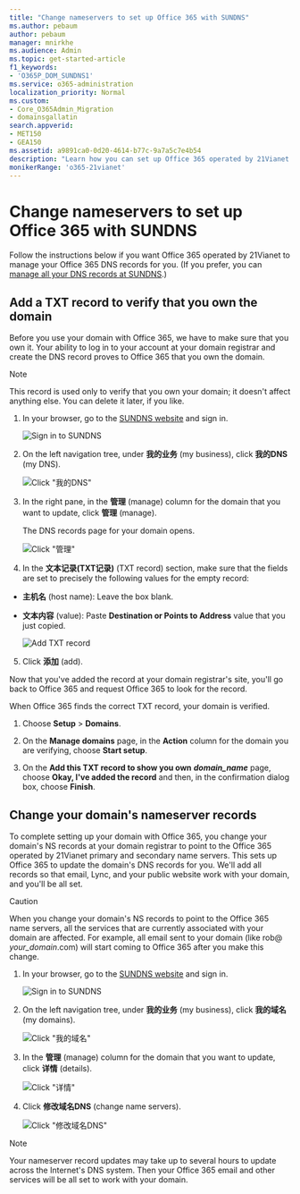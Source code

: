 ```yaml
---
title: "Change nameservers to set up Office 365 with SUNDNS"
ms.author: pebaum
author: pebaum
manager: mnirkhe
ms.audience: Admin
ms.topic: get-started-article
f1_keywords:
- 'O365P_DOM_SUNDNS1'
ms.service: o365-administration
localization_priority: Normal
ms.custom:
- Core_O365Admin_Migration
- domainsgallatin
search.appverid:
- MET150
- GEA150
ms.assetid: a9891ca0-0d20-4614-b77c-9a7a5c7e4b54
description: "Learn how you can set up Office 365 operated by 21Vianet to manage your DNS records, when SUNDNS is the DNS hosting provider."
monikerRange: 'o365-21vianet'
---
```


# Change nameservers to set up Office 365 with SUNDNS

Follow the instructions below if you want Office 365 operated by 21Vianet to manage your Office 365 DNS records for you. (If you prefer, you can [manage all your DNS records at SUNDNS](create-dns-records-at-sundns.md).)

    
## Add a TXT record to verify that you own the domain
<a name="BKMK_add_a_record"> </a>

Before you use your domain with Office 365, we have to make sure that you own it. Your ability to log in to your account at your domain registrar and create the DNS record proves to Office 365 that you own the domain.
  
> [!NOTE]
> This record is used only to verify that you own your domain; it doesn't affect anything else. You can delete it later, if you like. 
  
1. In your browser, go to the [SUNDNS website](http://www.sundns.com/login.php) and sign in. 
    
    ![Sign in to SUNDNS](../media/2e45a261-18c2-4244-817a-ca3eb9f8a369.png)
  
2. On the left navigation tree, under **我的业务** (my business), click **我的DNS** (my DNS). 
    
    ![Click "我的DNS"](../media/6ca2c8a9-6427-4f87-97d5-aadb2c217ee2.png)
  
3. In the right pane, in the **管理** (manage) column for the domain that you want to update, click **管理** (manage). 
    
    The DNS records page for your domain opens.
    
    ![Click "管理"](../media/bf345b18-d27f-40d9-bebc-f23559ec65ec.png)
  
4. In the **文本记录(TXT记录)** (TXT record) section, make sure that the fields are set to precisely the following values for the empty record: 
    
  - **主机名** (host name): Leave the box blank. 
    
  - **文本内容** (value): Paste **Destination or Points to Address** value that you just copied. 
    
    ![Add TXT record](../media/76d547b9-38a5-4eae-943a-e4fcf6f0f4b2.png)
  
5. Click **添加** (add). 
    
Now that you've added the record at your domain registrar's site, you'll go back to Office 365 and request Office 365 to look for the record.
  
When Office 365 finds the correct TXT record, your domain is verified.
  
1. Choose **Setup** \> **Domains**.
    
2. On the **Manage domains** page, in the **Action** column for the domain you are verifying, choose **Start setup**.
    
    
  
3. On the **Add this TXT record to show you own** ***domain_name*** page, choose **Okay, I've added the record** and then, in the confirmation dialog box, choose **Finish**.
    
    
  
## Change your domain's nameserver records
<a name="BKMK_change_your_domain_s_1"> </a>

To complete setting up your domain with Office 365, you change your domain's NS records at your domain registrar to point to the Office 365 operated by 21Vianet primary and secondary name servers. This sets up Office 365 to update the domain's DNS records for you. We'll add all records so that email, Lync, and your public website work with your domain, and you'll be all set.
  
> [!CAUTION]
> When you change your domain's NS records to point to the Office 365 name servers, all the services that are currently associated with your domain are affected. For example, all email sent to your domain (like rob@ *your_domain*.com) will start coming to Office 365 after you make this change. 
  
1. In your browser, go to the [SUNDNS website](http://www.sundns.com/login.php) and sign in. 
    
    ![Sign in to SUNDNS](../media/2e45a261-18c2-4244-817a-ca3eb9f8a369.png)
  
2. On the left navigation tree, under **我的业务** (my business), click **我的域名** (my domains). 
    
    ![Click "我的域名"](../media/37846a20-e4e7-4169-8a11-62fb687fd13c.png)
  
3. In the **管理** (manage) column for the domain that you want to update, click **详情** (details). 
    
    ![Click "详情"](../media/d9aa03e7-122e-4d79-84c0-18026bcd8bfe.png)
  
4. Click **修改域名DNS** (change name servers). 
    
    ![Click "修改域名DNS"](../media/3e2ddcf9-22f8-4c25-98bb-91b7b1cdcdce.png)
  
> [!NOTE]
> Your nameserver record updates may take up to several hours to update across the Internet's DNS system. Then your Office 365 email and other services will be all set to work with your domain. 
  

